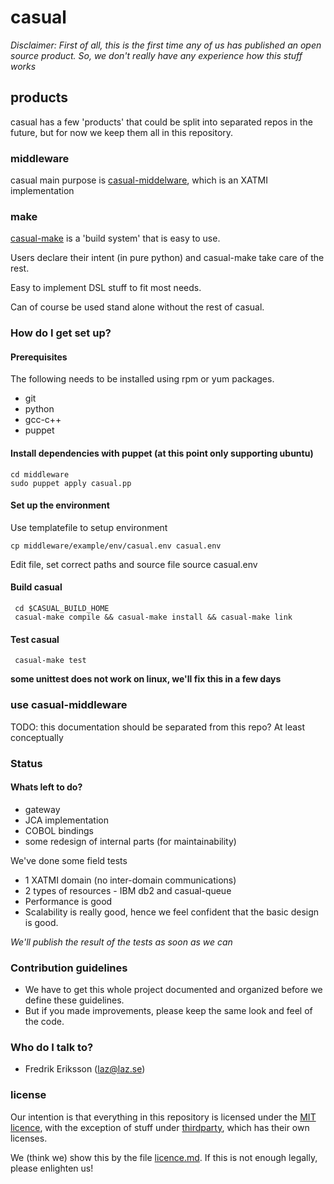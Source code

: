 # casual

*Disclaimer: First of all, this is the first time any of us has published an open source product. So, we don't really have any 
experience how this stuff works*

## products

casual has a few 'products' that could be split into separated repos in the future, but for now
we keep them all in this repository. 

### middleware
casual main purpose is [casual-middelware](/middleware/readme.md), which is an XATMI implementation

### make
[casual-make](/tools/casual/make/readme.md) is a 'build system' that is easy to use.

Users declare their intent (in pure python) and casual-make take care of the rest. 

Easy to implement DSL stuff to fit most needs. 

Can of course be used stand alone without the rest of casual.

### How do I get set up? ###

#### Prerequisites
The following needs to be installed using rpm or yum packages.
* git
* python
* gcc-c++
* puppet

#### Install dependencies with puppet (at this point only supporting ubuntu)
    cd middleware
    sudo puppet apply casual.pp
    
#### Set up the environment
Use templatefile to setup environment

    cp middleware/example/env/casual.env casual.env

Edit file, set correct paths and source file
    source casual.env

#### Build casual
     cd $CASUAL_BUILD_HOME
     casual-make compile && casual-make install && casual-make link

#### Test casual
     casual-make test

**some unittest does not work on linux, we'll fix this in a few days** 
     

### use casual-middleware
TODO: this documentation should be separated from this repo? At least conceptually

### Status

#### Whats left to do?
* gateway 
* JCA implementation
* COBOL bindings
* some redesign of internal parts (for maintainability)

We've done some field tests

* 1 XATMI domain (no inter-domain communications)
* 2 types of resources - IBM db2 and casual-queue
* Performance is good
* Scalability is really good, hence we feel confident that the basic design is good.

*We'll publish the result of the tests as soon as we can*
 
### Contribution guidelines ###

* We have to get this whole project documented and organized before we define these guidelines.
* But if you made improvements, please keep the same look and feel of the code. 

### Who do I talk to? ###

* Fredrik Eriksson (laz@laz.se)


### license
Our intention is that everything in this repository is licensed under the [MIT licence](https://opensource.org/licenses/MIT), 
with the exception of stuff under [thirdparty](/thirdparty/readme.md), which has their own licenses.

We (think we) show this by the file [licence.md](/license.md). If this is not enough legally, please enlighten us!